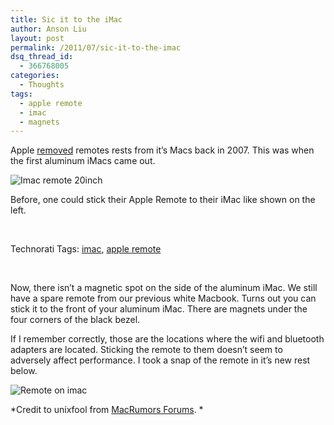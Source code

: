 ```yaml
---
title: Sic it to the iMac
author: Anson Liu
layout: post
permalink: /2011/07/sic-it-to-the-imac
dsq_thread_id:
  - 366768005
categories:
  - Thoughts
tags:
  - apple remote
  - imac
  - magnets
---
```

Apple [removed][1] remotes rests from it&#8217;s Macs back in 2007. This was when the first aluminum iMacs came out.

<img style="display: block; margin-left: auto; margin-right: auto;" title="imac-remote-20inch.jpeg" src="https://i1.wp.com/apparentetch.com/wp-content/uploads/2011/07/imac-remote-20inch2.jpeg?resize=262%2C300" border="0" alt="Imac remote 20inch" data-recalc-dims="1" />

Before, one could stick their Apple Remote to their iMac like shown on the left.

<p style="text-align: center;">
   
</p>

<!-- Technorati Tags Start -->

Technorati Tags: <a rel="tag" href="http://technorati.com/tag/imac">imac</a>, <a rel="tag" href="http://technorati.com/tag/apple%20remote">apple remote</a>

<!-- Technorati Tags End -->

<!--more-->

 

Now, there isn&#8217;t a magnetic spot on the side of the aluminum iMac. We still have a spare remote from our previous white Macbook. Turns out you can stick it to the front of your aluminum iMac. There are magnets under the four corners of the black bezel.

If I remember correctly, those are the locations where the wifi and bluetooth adapters are located. Sticking the remote to them doesn&#8217;t seem to adversely affect performance. I took a snap of the remote in it&#8217;s new rest below.

<img style="display: block; margin-left: auto; margin-right: auto;" title="remote on imac.JPG" src="https://i2.wp.com/apparentetch.com/wp-content/uploads/2011/07/remote-on-imac.jpg?resize=300%2C262" border="0" alt="Remote on imac" data-recalc-dims="1" />

*Credit to unixfool from [MacRumors Forums][2]. *

 

 

 [1]: http://support.apple.com/kb/TA24898
 [2]: http://forums.macrumors.com/showthread.php?t=874883